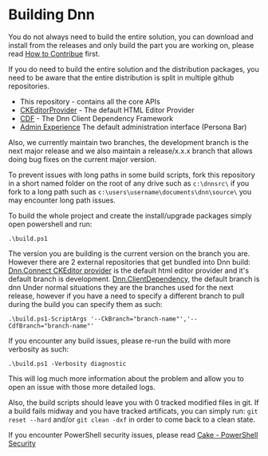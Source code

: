 # Building Dnn

You do not always need to build the entire solution, you can download and install from the releases and only build the part you are working on, please read [How to Contribue](CONTRIBUTING.md) first.

If you do need to build the entire solution and the distribution packages, you need to be aware that the entire distribution is split in multiple github repositories.
* This repository - contains all the core APIs
* [CKEditorProvider](https://github.com/DNN-Connect/CKEditorProvider) - The default HTML Editor Provider
* [CDF](https://github.com/dnnsoftware/ClientDependency) - The Dnn Client Dependency Framework
* [Admin Experience](https://github.com/dnnsoftware/Dnn.AdminExperience) The default administration interface (Persona Bar)

Also, we currently maintain two branches, the development branch is the next major release and we also maintain a release/x.x.x branch that allows doing bug fixes on the current major version.

To prevent issues with long paths in some build scripts, fork this repository in a short named folder on the root of any drive such as `c:\dnnsrc\` if you fork to a long path such as `c:\users\username\documents\dnn\source\` you may encounter long path issues.

To build the whole project and create the install/upgrade packages simply open powershell and run:
```
.\build.ps1
```

The version you are building is the current version on the branch you are. However there are 2 external repositories that get bundled into Dnn build:
[Dnn.Connect CKEditor provider](https://github.com/DNN-Connect/CKEditorProvider) is the default html editor provider and it's default branch is development.
[Dnn.ClientDependency](https://github.com/dnnsoftware/ClientDependency), the default branch is dnn
Under normal situations they are the branches used for the next release, however if you have a need to specify a different branch to pull during the build you can specify them as such:
```
.\build.ps1-ScriptArgs '--CkBranch="branch-name"','--CdfBranch="branch-name"'
```

If you encounter any build issues, please re-run the build with more verbosity as such:
```
.\build.ps1 -Verbosity diagnostic
```
This will log much more information about the problem and allow you to open an issue with those more detailed logs.

Also, the build scripts should leave you with 0 tracked modified files in git. If a build fails midway and you have tracked artificats, you can simply run:
`git reset --hard` and/or `git clean -dxf` in order to come back to a clean state.


If you encounter PowerShell security issues, please read [Cake - PowerShell Security](https://cakebuild.net/docs/tutorials/powershell-security)